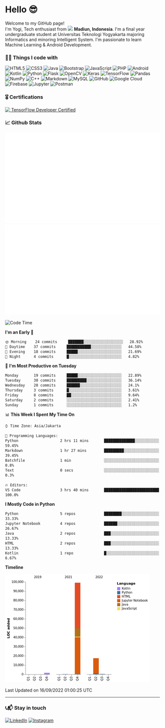 <h1>Hello 😎</h1>
<p>Welcome to my GitHub page! </br> I'm Yogi, Tech enthusiast from <img src="https://image.flaticon.com/icons/png/128/323/323372.png" width="13"/> <b>Madiun, Indonesia</b>. I'm a final year undergraduate student at Universitas Teknologi Yogyakarta majoring Informatics and minoring Intelligent System. I'm passionate to learn Machine Learning & Android Development.</p>

<h3>👨‍💻 Things I code with</h3>
<p>
  <img alt="HTML5" src="https://img.shields.io/badge/html5-%23E34F26.svg?style=flat&logo=html5&logoColor=white"/>
  <img alt="CSS3" src="https://img.shields.io/badge/css3-%231572B6.svg?style=flat&logo=css3&logoColor=white"/>
  <img alt="Java" src="https://img.shields.io/badge/Java-ED8B00.svg?style=flat&logo=java&logoColor=white"/>
  <img alt="Bootstrap" src="https://img.shields.io/badge/bootstrap-%23563D7C.svg?style=flat&logo=bootstrap&logoColor=white"/>
  <img alt="JavaScript" src="https://img.shields.io/badge/javascript-%23323330.svg?style=flat&logo=javascript&logoColor=%23F7DF1E"/>
  <img alt="PHP" src="https://img.shields.io/badge/PHP-777BB4.svg?style=flat&logo=php&logoColor=white"/>
  <img alt="Android" src="https://img.shields.io/badge/Android-3DDC84.svg?style=flat&logo=android&logoColor=white" />
  <img alt="Kotlin" src="https://img.shields.io/badge/Kotlin-0095D5.svg?style=flat&logo=kotlin&logoColor=white" />
  <img alt="Python" src="https://img.shields.io/badge/python-%2314354C.svg?style=flat&logo=python&logoColor=white"/>
  <img alt="Flask" src="https://img.shields.io/badge/flask-%23000.svg?style=flat&logo=flask&logoColor=white"/>
  <img alt="OpenCV" src="https://img.shields.io/badge/opencv-%23white.svg?style=flat&logo=opencv&logoColor=white"/>
  <img alt="Keras" src="https://img.shields.io/badge/Keras-%23D00000.svg?style=flat&logo=Keras&logoColor=white"/>
  <img alt="TensorFlow" src="https://img.shields.io/badge/TensorFlow-%23FF6F00.svg?style=flat&logo=TensorFlow&logoColor=white" />
  <img alt="Pandas" src="https://img.shields.io/badge/pandas-%23150458.svg?style=flat&logo=pandas&logoColor=white" />
  <img alt="NumPy" src="https://img.shields.io/badge/numpy-%23013243.svg?style=flat&logo=numpy&logoColor=white" />
  <img alt="C++" src="https://img.shields.io/badge/c++-%2300599C.svg?style=flat&logo=c%2B%2B&logoColor=white"/>
  <img alt="Markdown" src="https://img.shields.io/badge/markdown-%23000000.svg?style=flat&logo=markdown&logoColor=white"/>
  <img alt="MySQL" src="https://img.shields.io/badge/mysql-%2300f.svg?style=flat&logo=mysql&logoColor=white"/>
  <img alt="GitHub" src="https://img.shields.io/badge/github-%23121011.svg?style=flat&logo=github&logoColor=white"/>
  <img alt="Google Cloud" src="https://img.shields.io/badge/GoogleCloud-%234285F4.svg?style=flat&logo=google-cloud&logoColor=yellow"/>
  <img alt="Firebase" src="https://img.shields.io/badge/firebase-%23039BE5.svg?style=flat&logo=firebase"/>
  <img alt="Jupyter" src="https://img.shields.io/badge/Jupyter-%23F37626.svg?style=flat&logo=Jupyter&logoColor=white" />
  <img alt="Postman" src="https://img.shields.io/badge/Postman-FF6C37?style=flat&logo=postman&logoColor=white" />
</p>

<h3>🎖 Certifications</h3>

<img align="top" src="https://s3.us-east-1.amazonaws.com/accredible-api-templates/15784284048332915386973343827272.png" height="25px"/><a href="https://www.credential.net/8e9183ba-f7da-401b-aead-590e21a3407a#gs.is5xg3" target="_blank"> TensorFlow Developer Certified</a>

<h3>📈 Github Stats</h3>
<p>
  <img alt="Profile overview" src="https://raw.githubusercontent.com/YogiDwiAndrian/github-stats-transparent/output/generated/overview.svg">
  <img alt="Repo languages overall" src="https://raw.githubusercontent.com/YogiDwiAndrian/github-stats-transparent/output/generated/languages.svg" />
  
  <!--START_SECTION:waka-->
![Code Time](http://img.shields.io/badge/Code%20Time-263%20hrs%2031%20mins-blue)

**I'm an Early 🐤** 

```text
🌞 Morning    24 commits     ███████░░░░░░░░░░░░░░░░░░   28.92% 
🌆 Daytime    37 commits     ███████████░░░░░░░░░░░░░░   44.58% 
🌃 Evening    18 commits     █████░░░░░░░░░░░░░░░░░░░░   21.69% 
🌙 Night      4 commits      █░░░░░░░░░░░░░░░░░░░░░░░░   4.82%

```
📅 **I'm Most Productive on Tuesday** 

```text
Monday       19 commits     █████░░░░░░░░░░░░░░░░░░░░   22.89% 
Tuesday      30 commits     █████████░░░░░░░░░░░░░░░░   36.14% 
Wednesday    20 commits     ██████░░░░░░░░░░░░░░░░░░░   24.1% 
Thursday     3 commits      █░░░░░░░░░░░░░░░░░░░░░░░░   3.61% 
Friday       8 commits      ██░░░░░░░░░░░░░░░░░░░░░░░   9.64% 
Saturday     2 commits      ░░░░░░░░░░░░░░░░░░░░░░░░░   2.41% 
Sunday       1 commits      ░░░░░░░░░░░░░░░░░░░░░░░░░   1.2%

```


📊 **This Week I Spent My Time On** 

```text
⌚︎ Time Zone: Asia/Jakarta

💬 Programming Languages: 
Python                   2 hrs 11 mins       ██████████████░░░░░░░░░░░   59.45% 
Markdown                 1 hr 27 mins        █████████░░░░░░░░░░░░░░░░   39.45% 
Batchfile                1 min               ░░░░░░░░░░░░░░░░░░░░░░░░░   0.8% 
Text                     0 secs              ░░░░░░░░░░░░░░░░░░░░░░░░░   0.3%

🔥 Editors: 
VS Code                  3 hrs 40 mins       █████████████████████████   100.0%

```

**I Mostly Code in Python** 

```text
Python                   5 repos             ████████░░░░░░░░░░░░░░░░░   33.33% 
Jupyter Notebook         4 repos             ██████░░░░░░░░░░░░░░░░░░░   26.67% 
Java                     2 repos             ███░░░░░░░░░░░░░░░░░░░░░░   13.33% 
HTML                     2 repos             ███░░░░░░░░░░░░░░░░░░░░░░   13.33% 
Kotlin                   1 repo              █░░░░░░░░░░░░░░░░░░░░░░░░   6.67%

```


**Timeline**

![Chart not found](https://raw.githubusercontent.com/YogiDwiAndrian/YogiDwiAndrian/main/charts/bar_graph.png) 


 Last Updated on 16/09/2022 01:00:25 UTC
<!--END_SECTION:waka-->
</p>


------------

<h3>📞📬 Stay in touch</h3>
<p>
  <a href="https://www.linkedin.com/in/yogidwiandrian/"><img alt="LinkedIn" src="https://img.shields.io/badge/linkedin-%230077B5.svg?style=for-the-badge&logo=linkedin&logoColor=white"/></a>
  <a href="https://www.instagram.com/yogidwi11/"><img alt="Instagram" src="https://img.shields.io/badge/instagram-%23E4405F.svg?style=for-the-badge&logo=Instagram&logoColor=white"/></a>
</p>
